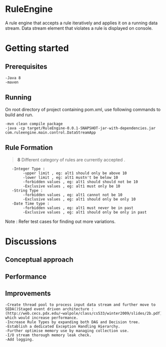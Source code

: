 # RuleEngine
A rule engine that accepts a rule iteratively and applies it on a running data stream.
Data stream element that violates a rule is displayed on console.

# Getting started
## Prerequisites

    -Java 8
    -maven

## Running
On root directory of project containing pom.xml, use following commands to build and run.
    
    -mvn clean compile package
    -java -cp target/RuleEngine-0.0.1-SNAPSHOT-jar-with-dependencies.jar com.ruleengine.main.control.DataStreamApp


## Rule Formation 
> **8** Different category of rules are currently accepted .
       
       -Integer Type :
            -upper limit , eg: alt1 should only be above 10
            -lower limit , eg: alt1 mustn't be below 10
            -forbidden values , eg: alt1 should should not be 10
            -Exclusive values , eg: alt1 must only be 10
       -String Type :
            -forbidden values , eg: alt1 cannot not be 10
            -Exclusive values , eg: alt1 should only be only 10
       -Date Time type :
            -forbidden values , eg: alt1 must never be in past
            -Exclusive values , eg: alt1 should only be only in past
 Note : Refer test cases for finding out more variations.


# Discussions

## Conceptual approach


## Performance

    



## Improvements
    -Create thread pool to process input data stream and further move to SEDA()Staged event driven architecture :(http://web.cecs.pdx.edu/~walpole/class/cs533/winter2009/slides/2b.pdf) which would increase performance.
    -Increase Rule Types by expanding both DAG and Decision tree.
    -Establish a dedicated Exception Handling Hierarchy.
    -Further optimise memory use by managing collection use.
    -I/O stream thorough memory leak check.
    -Add logging.


